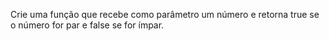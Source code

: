Crie uma função que recebe como parâmetro um número e retorna true se o número for
par e false se for ímpar.
